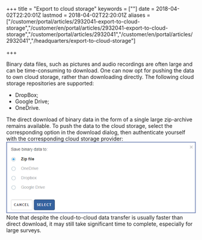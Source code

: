 ﻿+++
title = "Export to cloud storage"
keywords = [""]
date = 2018-04-02T22:20:01Z
lastmod = 2018-04-02T22:20:01Z
aliases = ["/customer/portal/articles/2932041-export-to-cloud-storage","/customer/en/portal/articles/2932041-export-to-cloud-storage","/customer/portal/articles/2932041","/customer/en/portal/articles/2932041","/headquarters/export-to-cloud-storage"]

+++

Binary data files, such as pictures and audio recordings are often large
and can be time-consuming to download. One can now opt for pushing the
data to own cloud storage, rather than downloading directly. The
following cloud storage repositories are supported:

-   DropBox;
-   Google Drive;
-   OneDrive.

The direct download of binary data in the form of a single large
zip-archive remains available. To push the data to the cloud storage,
select the corresponding option in the download dialog, then
authenticate yourself with the corresponding cloud storage provider:  
![Export to a cloud storage provider](images/866693.png)  
<span class="underline">Note</span> that despite the cloud-to-cloud data
transfer is usually faster than direct download, it may still take
significant time to complete, especially for large surveys.
